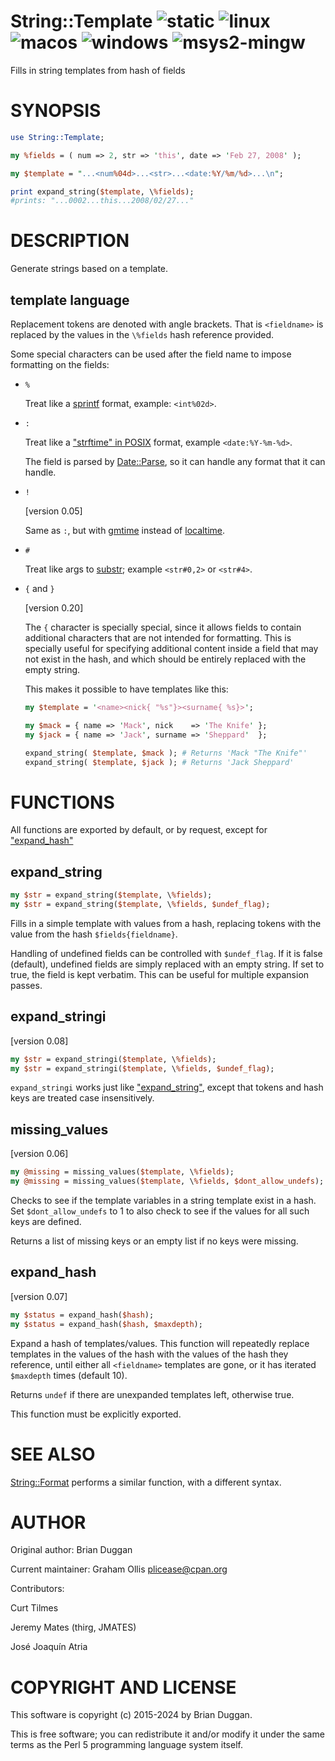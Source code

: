 # String::Template ![static](https://github.com/uperl/String-Template/workflows/static/badge.svg) ![linux](https://github.com/uperl/String-Template/workflows/linux/badge.svg) ![macos](https://github.com/uperl/String-Template/workflows/macos/badge.svg) ![windows](https://github.com/uperl/String-Template/workflows/windows/badge.svg) ![msys2-mingw](https://github.com/uperl/String-Template/workflows/msys2-mingw/badge.svg)

Fills in string templates from hash of fields

# SYNOPSIS

```perl
use String::Template;

my %fields = ( num => 2, str => 'this', date => 'Feb 27, 2008' );

my $template = "...<num%04d>...<str>...<date:%Y/%m/%d>...\n";

print expand_string($template, \%fields);
#prints: "...0002...this...2008/02/27..."
```

# DESCRIPTION

Generate strings based on a template.

## template language

Replacement tokens are denoted with angle brackets.  That is `<fieldname>`
is replaced by the values in the `\%fields` hash reference provided.

Some special characters can be used after the field name to impose formatting on the
fields:

- `%`

    Treat like a [sprintf](https://metacpan.org/pod/perlfunc#sprintf) format, example: `<int%02d>`.

- `:`

    Treat like a ["strftime" in POSIX](https://metacpan.org/pod/POSIX#strftime) format, example `<date:%Y-%m-%d>`.

    The field is parsed by [Date::Parse](https://metacpan.org/pod/Date::Parse), so it can handle any format that it
    can handle.

- `!`

    \[version 0.05\]

    Same as `:`, but with [gmtime](https://metacpan.org/pod/perlfunc#gmtime) instead of [localtime](https://metacpan.org/pod/perlfunc#localtime).

- `#`

    Treat like args to [substr](https://metacpan.org/pod/perlfunc#substr); example `<str#0,2>` or `<str#4>`.

- `{` and `}`

    \[version 0.20\]

    The `{` character is specially special, since it allows fields to
    contain additional characters that are not intended for formatting.
    This is specially useful for specifying additional content inside a
    field that may not exist in the hash, and which should be entirely
    replaced with the empty string.

    This makes it possible to have templates like this:

    ```perl
    my $template = '<name><nick{ "%s"}><surname{ %s}>';

    my $mack = { name => 'Mack', nick    => 'The Knife' };
    my $jack = { name => 'Jack', surname => 'Sheppard'  };

    expand_string( $template, $mack ); # Returns 'Mack "The Knife"'
    expand_string( $template, $jack ); # Returns 'Jack Sheppard'
    ```

# FUNCTIONS

All functions are exported by default, or by request, except for ["expand\_hash"](#expand_hash)

## expand\_string

```perl
my $str = expand_string($template, \%fields);
my $str = expand_string($template, \%fields, $undef_flag);
```

Fills in a simple template with values from a hash, replacing tokens
with the value from the hash `$fields{fieldname}`.

Handling of undefined fields can be controlled with `$undef_flag`.  If
it is false (default), undefined fields are simply replaced with an
empty string.  If set to true, the field is kept verbatim.  This can
be useful for multiple expansion passes.

## expand\_stringi

\[version 0.08\]

```perl
my $str = expand_stringi($template, \%fields);
my $str = expand_stringi($template, \%fields, $undef_flag);
```

`expand_stringi` works just like ["expand\_string"](#expand_string), except that tokens
and hash keys are treated case insensitively.

## missing\_values

\[version 0.06\]

```perl
my @missing = missing_values($template, \%fields);
my @missing = missing_values($template, \%fields, $dont_allow_undefs);
```

Checks to see if the template variables in a string template exist
in a hash.  Set `$dont_allow_undefs` to 1 to also check to see if the
values for all such keys are defined.

Returns a list of missing keys or an empty list if no keys were missing.

## expand\_hash

\[version 0.07\]

```perl
my $status = expand_hash($hash);
my $status = expand_hash($hash, $maxdepth);
```

Expand a hash of templates/values.  This function will repeatedly
replace templates in the values of the hash with the values of the
hash they reference, until either all `<fieldname>` templates are gone, or
it has iterated `$maxdepth` times (default 10).

Returns `undef` if there are unexpanded templates left, otherwise true.

This function must be explicitly exported.

# SEE ALSO

[String::Format](https://metacpan.org/pod/String::Format) performs a similar function, with a different
syntax.

# AUTHOR

Original author: Brian Duggan

Current maintainer: Graham Ollis <plicease@cpan.org>

Contributors:

Curt Tilmes

Jeremy Mates (thirg, JMATES)

José Joaquín Atria

# COPYRIGHT AND LICENSE

This software is copyright (c) 2015-2024 by Brian Duggan.

This is free software; you can redistribute it and/or modify it under
the same terms as the Perl 5 programming language system itself.
